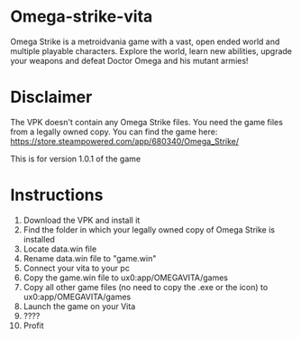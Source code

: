 # Omega-strike-vita
Omega Strike is a metroidvania game with a vast, open ended world and multiple playable characters. Explore the world, learn new abilities, upgrade your weapons and defeat Doctor Omega and his mutant armies!

# Disclaimer
The VPK doesn't contain any Omega Strike files. You need the game files from a legally owned copy. You can find the game here: https://store.steampowered.com/app/680340/Omega_Strike/

This is for version 1.0.1 of the game

# Instructions
1. Download the VPK and install it
2. Find the folder in which your legally owned copy of Omega Strike is installed
3. Locate data.win file
4. Rename data.win file to "game.win"
5. Connect your vita to your pc
6. Copy the game.win file to ux0:app/OMEGAVITA/games
7. Copy all other game files (no need to copy the .exe or the icon) to ux0:app/OMEGAVITA/games
8. Launch the game on your Vita
9. ????
10. Profit
